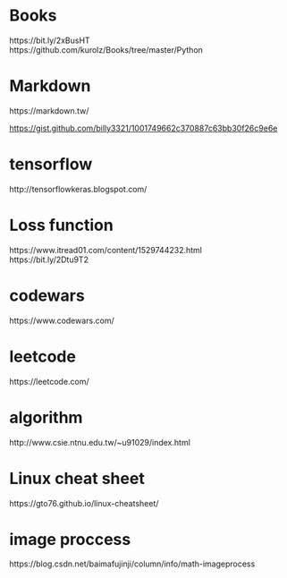 <h1>Books</h1>
https://bit.ly/2xBusHT <br>
https://github.com/kurolz/Books/tree/master/Python
<h1>Markdown</h1>
https://markdown.tw/  


https://gist.github.com/billy3321/1001749662c370887c63bb30f26c9e6e
<h1>tensorflow</h1>
http://tensorflowkeras.blogspot.com/
<h1>Loss function</h1>
https://www.itread01.com/content/1529744232.html<br>
https://bit.ly/2Dtu9T2
<h1>codewars</h1>
https://www.codewars.com/
<h1>leetcode</h1>
https://leetcode.com/
<h1>algorithm</h1>
http://www.csie.ntnu.edu.tw/~u91029/index.html
<h1>Linux cheat sheet</h1>
https://gto76.github.io/linux-cheatsheet/
<h1>image proccess</h1>
https://blog.csdn.net/baimafujinji/column/info/math-imageprocess
